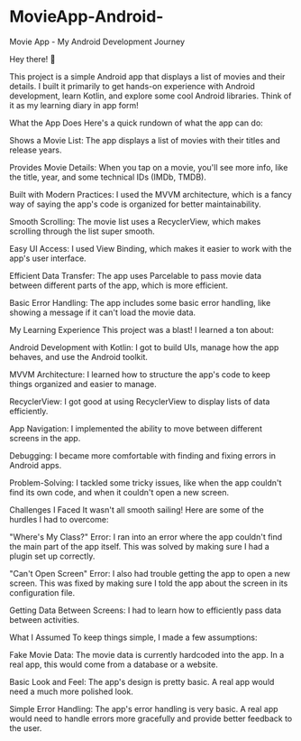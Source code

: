 # MovieApp-Android-
Movie App - My Android Development Journey

Hey there! 👋

This project is a simple Android app that displays a list of movies and their details. I built it primarily to get hands-on experience with Android development, learn Kotlin, and explore some cool Android libraries.  Think of it as my learning diary in app form!

What the App Does
Here's a quick rundown of what the app can do:

Shows a Movie List: The app displays a list of movies with their titles and release years.

Provides Movie Details: When you tap on a movie, you'll see more info, like the title, year, and some technical IDs (IMDb, TMDB).

Built with Modern Practices: I used the MVVM architecture, which is a fancy way of saying the app's code is organized for better maintainability.

Smooth Scrolling: The movie list uses a RecyclerView, which makes scrolling through the list super smooth.

Easy UI Access: I used View Binding, which makes it easier to work with the app's user interface.

Efficient Data Transfer: The app uses Parcelable to pass movie data between different parts of the app, which is more efficient.

Basic Error Handling: The app includes some basic error handling, like showing a message if it can't load the movie data.

My Learning Experience
This project was a blast! I learned a ton about:

Android Development with Kotlin: I got to build UIs, manage how the app behaves, and use the Android toolkit.

MVVM Architecture: I learned how to structure the app's code to keep things organized and easier to manage.

RecyclerView: I got good at using RecyclerView to display lists of data efficiently.

App Navigation: I implemented the ability to move between different screens in the app.

Debugging: I became more comfortable with finding and fixing errors in Android apps.

Problem-Solving: I tackled some tricky issues, like when the app couldn't find its own code, and when it couldn't open a new screen.

Challenges I Faced
It wasn't all smooth sailing! Here are some of the hurdles I had to overcome:

"Where's My Class?" Error: I ran into an error where the app couldn't find the main part of the app itself.  This was solved by making sure I had a plugin set up correctly.

"Can't Open Screen" Error: I also had trouble getting the app to open a new screen. This was fixed by making sure I told the app about the screen in its configuration file.

Getting Data Between Screens: I had to learn how to efficiently pass data between activities.

What I Assumed
To keep things simple, I made a few assumptions:

Fake Movie Data: The movie data is currently hardcoded into the app. In a real app, this would come from a database or a website.

Basic Look and Feel: The app's design is pretty basic. A real app would need a much more polished look.

Simple Error Handling: The app's error handling is very basic. A real app would need to handle errors more gracefully and provide better feedback to the user.



